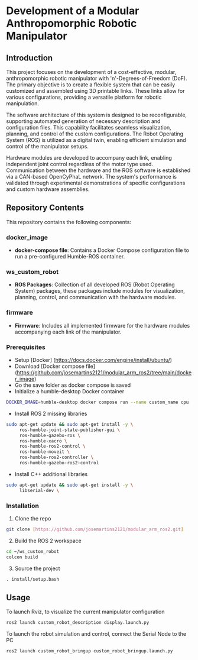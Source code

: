 # Development of a Modular Anthropomorphic Robotic Manipulator

## Introduction

This project focuses on the development of a cost-effective, modular, anthropomorphic robotic manipulator with 'n'-Degrees-of-Freedom (DoF). The primary objective is to create a flexible system that can be easily customized and assembled using 3D printable links. These links allow for various configurations, providing a versatile platform for robotic manipulation.

The software architecture of this system is designed to be reconfigurable, supporting automated generation of necessary description and configuration files. This capability facilitates seamless visualization, planning, and control of the custom configurations. The Robot Operating System (ROS) is utilized as a digital twin, enabling efficient simulation and control of the manipulator setups.

Hardware modules are developed to accompany each link, enabling independent joint control regardless of the motor type used. Communication between the hardware and the ROS software is established via a CAN-based OpenCyPhaL network. The system's performance is validated through experimental demonstrations of specific configurations and custom hardware assemblies.

## Repository Contents

This repository contains the following components:

### docker_image

- **docker-compose file**: Contains a Docker Compose configuration file to run a pre-configured Humble-ROS container. 
### ws_custom_robot

- **ROS Packages**: Collection of all developed ROS (Robot Operating System) packages, these packages include modules for visualization, planning, control, and communication with the hardware modules.

### firmware

- **Firmware**: Includes all implemented firmware for the hardware modules accompanying each link of the manipulator. 

### Prerequisites

* Setup [Docker] (https://docs.docker.com/engine/install/ubuntu/)
* Download [Docker compose file] (https://github.com/josemartins2121/modular_arm_ros2/tree/main/docker_image)
* Go the save folder as docker compose is saved 
* Initialize a humble-desktop Docker container
```sh
DOCKER_IMAGE=humble-desktop docker compose run --name custom_name cpu

```
* Install ROS 2 missing libraries
```sh
sudo apt-get update && sudo apt-get install -y \
     ros-humble-joint-state-publisher-gui \
     ros-humble-gazebo-ros \
     ros-humble-xacro \
     ros-humble-ros2-control \
     ros-humble-moveit \
     ros-humble-ros2-controller \
     ros-humble-gazebo-ros2-control 
```
* Install  C++ additional libraries
```sh
sudo apt-get update && sudo apt-get install -y \
     libserial-dev \
```

### Installation

1. Clone the repo
```sh
git clone [https://github.com/josemartins2121/modular_arm_ros2.git]
```
2. Build the ROS 2 workspace
```sh
cd ~/ws_custom_robot
colcon build
```
3. Source the project
```sh
. install/setup.bash
```


## Usage

To launch Rviz, to visualize the current manipulator configuration
```sh
ros2 launch custom_robot_description display.launch.py
```

To launch the robot simulation and control, connect the Serial Node to the PC 
```sh
ros2 launch custom_robot_bringup custom_robot_bringup.launch.py
```


